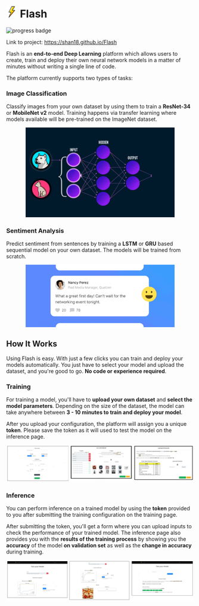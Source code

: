 <h1><img src="flash_web/public/flash.svg" height="30px" /> Flash</h1>

![progress badge](https://img.shields.io/badge/task-success-green)

Link to project: https://shan18.github.io/Flash

Flash is an **end-to-end Deep Learning** platform which allows users to create, train and deploy their own neural network models in a matter of minutes without writing a single line of code.

The platform currently supports two types of tasks:

### Image Classification

Classify images from your own dataset by using them to train a **ResNet-34** or **MobileNet v2** model. Training happens via transfer learning where models available will be pre-trained on the ImageNet dataset.

<div align="center">
  <img
    src="flash_web/public/assets/images/imageClassification.gif"
    width="400px"
    alt="image classification gif"
  />
</div>

### Sentiment Analysis

Predict sentiment from sentences by training a **LSTM** or **GRU** based sequential model on your own dataset. The models will be trained from scratch.

<div align="center">
  <img
    src="flash_web/public/assets/images/sentimentAnalysis.gif"
    width="400px"
    alt="sentiment analysis gif"
  />
</div>

## How It Works

Using Flash is easy. With just a few clicks you can train and deploy your models automatically. You just have to select your model and upload the dataset, and you're good to go. **No code or experience required**.

### Training

For training a model, you'll have to **upload your own dataset** and **select the model parameters**. Depending on the size of the dataset, the model can take anywhere between **3 - 10 minutes to train and deploy your model**.

After you upload your configuration, the platform will assign you a unique **token**. Please save the token as it will used to test the model on the inference page.

![training snapshots](images/training_snapshots.png)

### Inference

You can perform inference on a trained model by using the **token** provided to you after submitting the training configuration on the training page.

After submitting the token, you'll get a form where you can upload inputs to check the performance of your trained model. The inference page also provides you with the **results of the training process** by showing you the **accuracy** of the model **on validation set** as well as the **change in accuracy** during training.

![inference snapshots](images/inference_snapshots.png)
